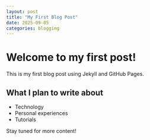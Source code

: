 ```yaml
---
layout: post
title: "My First Blog Post"
date: 2025-09-05
categories: blogging
---
```


# Welcome to my first post!

This is my first blog post using Jekyll and GitHub Pages. 

## What I plan to write about

- Technology
- Personal experiences
- Tutorials

Stay tuned for more content!
